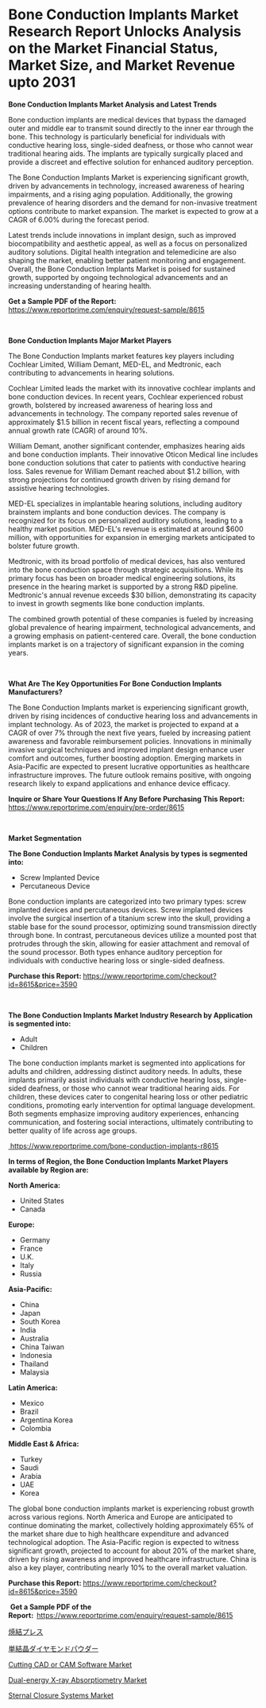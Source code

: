 <p><h1>Bone Conduction Implants Market Research Report Unlocks Analysis on the Market Financial Status, Market Size, and Market Revenue upto 2031</h1></p><p><strong>Bone Conduction Implants Market Analysis and Latest Trends</strong></p>
<p><p>Bone conduction implants are medical devices that bypass the damaged outer and middle ear to transmit sound directly to the inner ear through the bone. This technology is particularly beneficial for individuals with conductive hearing loss, single-sided deafness, or those who cannot wear traditional hearing aids. The implants are typically surgically placed and provide a discreet and effective solution for enhanced auditory perception.</p><p>The Bone Conduction Implants Market is experiencing significant growth, driven by advancements in technology, increased awareness of hearing impairments, and a rising aging population. Additionally, the growing prevalence of hearing disorders and the demand for non-invasive treatment options contribute to market expansion. The market is expected to grow at a CAGR of 6.00% during the forecast period. </p><p>Latest trends include innovations in implant design, such as improved biocompatibility and aesthetic appeal, as well as a focus on personalized auditory solutions. Digital health integration and telemedicine are also shaping the market, enabling better patient monitoring and engagement. Overall, the Bone Conduction Implants Market is poised for sustained growth, supported by ongoing technological advancements and an increasing understanding of hearing health.</p></p>
<p><strong>Get a Sample PDF of the Report:&nbsp;</strong> <a href="https://www.reportprime.com/enquiry/request-sample/8615">https://www.reportprime.com/enquiry/request-sample/8615</a></p>
<p>&nbsp;</p>
<p><strong>Bone Conduction Implants Major Market Players</strong></p>
<p><p>The Bone Conduction Implants market features key players including Cochlear Limited, William Demant, MED-EL, and Medtronic, each contributing to advancements in hearing solutions. </p><p>Cochlear Limited leads the market with its innovative cochlear implants and bone conduction devices. In recent years, Cochlear experienced robust growth, bolstered by increased awareness of hearing loss and advancements in technology. The company reported sales revenue of approximately $1.5 billion in recent fiscal years, reflecting a compound annual growth rate (CAGR) of around 10%.</p><p>William Demant, another significant contender, emphasizes hearing aids and bone conduction implants. Their innovative Oticon Medical line includes bone conduction solutions that cater to patients with conductive hearing loss. Sales revenue for William Demant reached about $1.2 billion, with strong projections for continued growth driven by rising demand for assistive hearing technologies.</p><p>MED-EL specializes in implantable hearing solutions, including auditory brainstem implants and bone conduction devices. The company is recognized for its focus on personalized auditory solutions, leading to a healthy market position. MED-EL's revenue is estimated at around $600 million, with opportunities for expansion in emerging markets anticipated to bolster future growth.</p><p>Medtronic, with its broad portfolio of medical devices, has also ventured into the bone conduction space through strategic acquisitions. While its primary focus has been on broader medical engineering solutions, its presence in the hearing market is supported by a strong R&D pipeline. Medtronic's annual revenue exceeds $30 billion, demonstrating its capacity to invest in growth segments like bone conduction implants.</p><p>The combined growth potential of these companies is fueled by increasing global prevalence of hearing impairment, technological advancements, and a growing emphasis on patient-centered care. Overall, the bone conduction implants market is on a trajectory of significant expansion in the coming years.</p></p>
<p>&nbsp;</p>
<p><strong>What Are The Key Opportunities For Bone Conduction Implants Manufacturers?</strong></p>
<p><p>The Bone Conduction Implants market is experiencing significant growth, driven by rising incidences of conductive hearing loss and advancements in implant technology. As of 2023, the market is projected to expand at a CAGR of over 7% through the next five years, fueled by increasing patient awareness and favorable reimbursement policies. Innovations in minimally invasive surgical techniques and improved implant design enhance user comfort and outcomes, further boosting adoption. Emerging markets in Asia-Pacific are expected to present lucrative opportunities as healthcare infrastructure improves. The future outlook remains positive, with ongoing research likely to expand applications and enhance device efficacy.</p></p>
<p><strong>Inquire or Share Your Questions If Any Before Purchasing This Report:</strong> <a href="https://www.reportprime.com/enquiry/pre-order/8615">https://www.reportprime.com/enquiry/pre-order/8615</a></p>
<p>&nbsp;</p>
<p><strong>Market Segmentation</strong></p>
<p><strong>The Bone Conduction Implants Market Analysis by types is segmented into:</strong></p>
<p><ul><li>Screw Implanted Device</li><li>Percutaneous Device</li></ul></p>
<p><p>Bone conduction implants are categorized into two primary types: screw implanted devices and percutaneous devices. Screw implanted devices involve the surgical insertion of a titanium screw into the skull, providing a stable base for the sound processor, optimizing sound transmission directly through bone. In contrast, percutaneous devices utilize a mounted post that protrudes through the skin, allowing for easier attachment and removal of the sound processor. Both types enhance auditory perception for individuals with conductive hearing loss or single-sided deafness.</p></p>
<p><strong>Purchase this Report:&nbsp;</strong><a href="https://www.reportprime.com/checkout?id=8615&price=3590">https://www.reportprime.com/checkout?id=8615&price=3590</a></p>
<p>&nbsp;</p>
<p><strong>The Bone Conduction Implants Market Industry Research by Application is segmented into:</strong></p>
<p><ul><li>Adult</li><li>Children</li></ul></p>
<p><p>The bone conduction implants market is segmented into applications for adults and children, addressing distinct auditory needs. In adults, these implants primarily assist individuals with conductive hearing loss, single-sided deafness, or those who cannot wear traditional hearing aids. For children, these devices cater to congenital hearing loss or other pediatric conditions, promoting early intervention for optimal language development. Both segments emphasize improving auditory experiences, enhancing communication, and fostering social interactions, ultimately contributing to better quality of life across age groups.</p></p>
<p><a href="https://www.reportprime.com/bone-conduction-implants-r8615">&nbsp;https://www.reportprime.com/bone-conduction-implants-r8615</a></p>
<p><strong>In terms of Region, the Bone Conduction Implants Market Players available by Region are:</strong></p>
<p>
    <p> <strong> North America: </strong>
        <ul>
            <li>United States</li>
            <li>Canada</li>
        </ul>
        </p> 
    <p> <strong> Europe: </strong>
        <ul>
            <li>Germany</li>
            <li>France</li>
            <li>U.K.</li>
            <li>Italy</li>
            <li>Russia</li>
        </ul>
        </p> 
    <p> <strong> Asia-Pacific: </strong>
        <ul>
            <li>China</li>
            <li>Japan</li>
            <li>South Korea</li>
            <li>India</li>
            <li>Australia</li>
            <li>China Taiwan</li>
            <li>Indonesia</li>
            <li>Thailand</li>
            <li>Malaysia</li>
        </ul>
        </p> 
    <p> <strong> Latin America: </strong>
        <ul>
            <li>Mexico</li>
            <li>Brazil</li>
            <li>Argentina Korea</li>
            <li>Colombia</li>
        </ul>
        </p> 
    <p> <strong> Middle East & Africa: </strong>
        <ul>
            <li>Turkey</li>
            <li>Saudi</li>
            <li>Arabia</li>
            <li>UAE</li>
            <li>Korea</li>
        </ul>
    </p>
    </p>
<p><p>The global bone conduction implants market is experiencing robust growth across various regions. North America and Europe are anticipated to continue dominating the market, collectively holding approximately 65% of the market share due to high healthcare expenditure and advanced technological adoption. The Asia-Pacific region is expected to witness significant growth, projected to account for about 20% of the market share, driven by rising awareness and improved healthcare infrastructure. China is also a key player, contributing nearly 10% to the overall market valuation.</p></p>
<p><strong>Purchase this Report: </strong><a href="https://www.reportprime.com/checkout?id=8615&price=3590">https://www.reportprime.com/checkout?id=8615&price=3590</a></p>
<p>&nbsp;<strong>Get a Sample PDF of the Report:&nbsp;&nbsp;</strong><a href="https://www.reportprime.com/enquiry/request-sample/8615">https://www.reportprime.com/enquiry/request-sample/8615</a></p>
<p><strong></strong></p>
<p><p><a href="https://medium.com/@beaumontdavv7mp/sintering-press-market-%E3%81%AE%E3%82%B0%E3%83%AD%E3%83%BC%E3%83%90%E3%83%AB%E5%B8%82%E5%A0%B4%E6%A6%82%E8%A6%81%E3%81%AF-%E4%B8%96%E7%95%8C%E3%81%8A%E3%82%88%E3%81%B3%E4%B8%BB%E8%A6%81%E5%B8%82%E5%A0%B4%E3%81%AB%E3%81%8A%E3%81%91%E3%82%8B%E6%A5%AD%E7%95%8C%E3%81%AB%E5%BD%B1%E9%9F%BF%E3%82%92%E4%B8%8E%E3%81%88%E3%82%8B%E4%B8%BB%E8%A6%81%E3%81%AA%E3%83%88%E3%83%AC%E3%83%B3%E3%83%89%E3%81%AB%E3%81%A4%E3%81%84%E3%81%A6-%E7%8B%AC%E8%87%AA%E3%81%AE%E8%A6%96%E7%82%B9%E3%82%92%E6%8F%90%E4%BE%9B%E3%81%97%E3%81%BE%E3%81%99-7951c95ad14a">焼結プレス</a></p><p><a href="https://medium.com/@beaumontdavv7mp/monocrystalline-diamond-powder-market-%E3%81%AE%E3%82%B0%E3%83%AD%E3%83%BC%E3%83%90%E3%83%AB%E5%B8%82%E5%A0%B4%E6%A6%82%E8%A6%81%E3%81%AF-%E4%B8%96%E7%95%8C%E3%81%8A%E3%82%88%E3%81%B3%E4%B8%BB%E8%A6%81%E5%B8%82%E5%A0%B4%E3%81%AB%E3%81%8A%E3%81%91%E3%82%8B%E6%A5%AD%E7%95%8C%E3%81%AB%E5%BD%B1%E9%9F%BF%E3%82%92%E4%B8%8E%E3%81%88%E3%82%8B%E4%B8%BB%E8%A6%81%E3%81%AA%E3%83%88%E3%83%AC%E3%83%B3%E3%83%89%E3%81%AB%E3%81%A4%E3%81%84%E3%81%A6-%E7%8B%AC%E8%87%AA%E3%81%AE%E8%A6%96%E7%82%B9%E3%82%92%E6%8F%90%E4%BE%9B%E3%81%97%E3%81%BE%E3%81%99-ab34e1371faf">単結晶ダイヤモンドパウダー</a></p><p><a href="https://issuu.com/reportprime-2/docs/cutting-cad-or-cam-software-market-_657a8ac5d34a86">Cutting CAD or CAM Software Market</a></p><p><a href="https://issuu.com/reportprime-2/docs/dual-energy-x-ray-absorptiometry-ma_cf8fbae7ef9db0">Dual-energy X-ray Absorptiometry Market</a></p><p><a href="https://www.linkedin.com/pulse/global-sternal-closure-systems-market-analysis-trends-forecasts-ouive?trackingId=b2RQrBABTgqWPGpzS8yvRQ%3D%3D">Sternal Closure Systems Market</a></p></p>